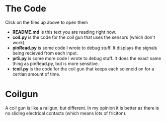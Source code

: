 # The Code

Click on the files up above to open them
* **README.md** is this text you are reading right now.
* **coil.py** is the code for the coil gun that uses the sensors (which don't work).
* **pinRead.py** is some code I wrote to debug stuff. It displays the signals being recieved from each input.
* **prS.py** is some more code I wrote to debug stuff. It does the exact same thing as pinRead.py, but is more sensitive.
* **tcoil.py** is the code for the coil gun that keeps each solenoid on for a certian amount of time.

# Coilgun

A coil gun is like a railgun, but different. In my opinion it is better as there is no sliding electrical contacts (which means lots of friciton).
